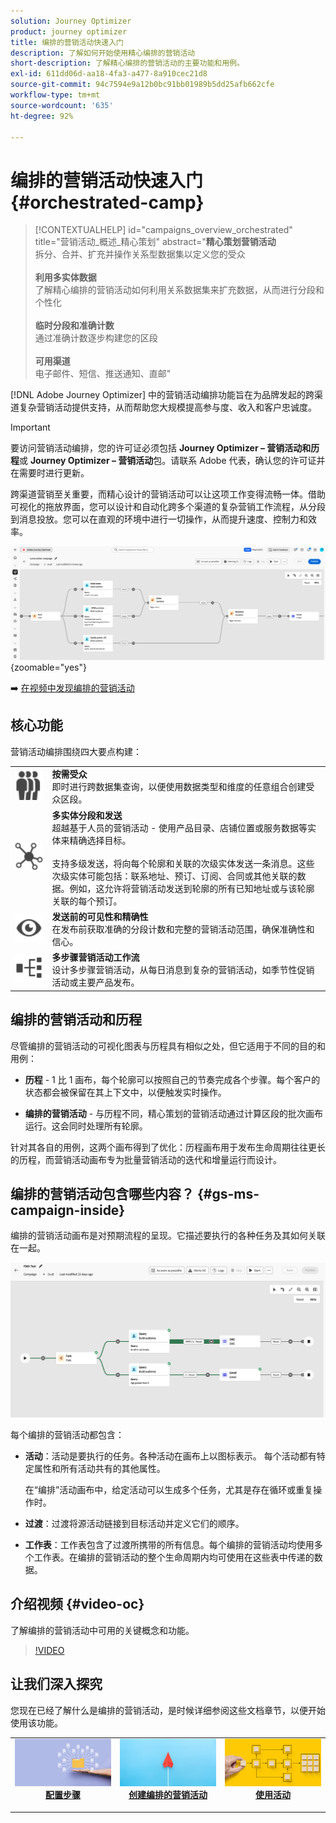 ```yaml
---
solution: Journey Optimizer
product: journey optimizer
title: 编排的营销活动快速入门
description: 了解如何开始使用精心编排的营销活动
short-description: 了解精心编排的营销活动的主要功能和用例。
exl-id: 611dd06d-aa18-4fa3-a477-8a910cec21d8
source-git-commit: 94c7594e9a12b0bc91bb01989b5dd25afb662cfe
workflow-type: tm+mt
source-wordcount: '635'
ht-degree: 92%

---
```



# 编排的营销活动快速入门 {#orchestrated-camp}

>[!CONTEXTUALHELP]
>id="campaigns_overview_orchestrated"
>title="营销活动_概述_精心策划"
>abstract="<b>精心策划营销活动</b><br/>拆分、合并、扩充并操作关系型数据集以定义您的受众<br/><br/> <b>利用多实体数据</b><br/>了解精心编排的营销活动如何利用关系数据集来扩充数据，从而进行分段和个性化<br/><br/><b>临时分段和准确计数</b><br/>通过准确计数逐步构建您的区段<br/><br/><b>可用渠道</b><br/>电子邮件、短信、推送通知、直邮"

[!DNL Adobe Journey Optimizer] 中的营销活动编排功能旨在为品牌发起的跨渠道复杂营销活动提供支持，从而帮助您大规模提高参与度、收入和客户忠诚度。

>[!IMPORTANT]
>
>要访问营销活动编排，您的许可证必须包括 **Journey Optimizer – 营销活动和历程**&#x200B;或 **Journey Optimizer – 营销活动**&#x200B;包。请联系 Adobe 代表，确认您的许可证并在需要时进行更新。

跨渠道营销至关重要，而精心设计的营销活动可以让这项工作变得流畅一体。借助可视化的拖放界面，您可以设计和自动化跨多个渠道的复杂营销工作流程，从分段到消息投放。您可以在直观的环境中进行一切操作，从而提升速度、控制力和效率。

![](assets/canvas-example-diagram.png){zoomable="yes"}

➡️ [在视频中发现编排的营销活动](#video-oc)

## 核心功能

营销活动编排围绕四大要点构建：

<table style="table-layout:auto">
<tr style="border: 0;">
<td><img alt="按需受众" src="assets/do-not-localize/icon-audience.svg" width="150px"></a></td><td><b>按需受众</b><br/>即时进行跨数据集查询，以便使用数据类型和维度的任意组合创建受众区段。</td></tr>
<tr style="border: 0;">
<td><img alt="多实体分段和发送" src="assets/do-not-localize/icon-entity.svg" width="150px"></a></td><td><b>多实体分段和发送</b><br/>超越基于人员的营销活动 - 使用产品目录、店铺位置或服务数据等实体来精确选择目标。<br/><br/>
支持多级发送，将向每个轮廓和关联的次级实体发送一条消息。这些次级实体可能包括：联系地址、预订、订阅、合同或其他关联的数据。例如，这允许将营销活动发送到轮廓的所有已知地址或与该轮廓关联的每个预订。</td></tr>
<tr style="border: 0;">
<td><img alt="发送前的可见性和精确性" src="assets/do-not-localize/icon-visibility.svg" width="150px"></a></td><td><b>发送前的可见性和精确性</b><br/>在发布前获取准确的分段计数和完整的营销活动范围，确保准确性和信心。</td></tr>
<tr style="border: 0;">
<td><img alt="多步骤营销活动工作流" src="assets/do-not-localize/icon-multistep.svg" width="150px"></a></td><td><b>多步骤营销活动工作流</b><br/>设计多步骤营销活动，从每日消息到复杂的营销活动，如季节性促销活动或主要产品发布。</td></tr>
</table>

## 编排的营销活动和历程

尽管编排的营销活动的可视化图表与历程具有相似之处，但它适用于不同的目的和用例：

* **历程** - 1 比 1 画布，每个轮廓可以按照自己的节奏完成各个步骤。每个客户的状态都会被保留在其上下文中，以便触发实时操作。

* **编排的营销活动** - 与历程不同，精心策划的营销活动通过计算区段的批次画布运行。这会同时处理所有轮廓。

针对其各自的用例，这两个画布得到了优化：历程画布用于发布生命周期往往更长的历程，而营销活动画布专为批量营销活动的迭代和增量运行而设计。

## 编排的营销活动包含哪些内容？ {#gs-ms-campaign-inside}

编排的营销活动画布是对预期流程的呈现。它描述要执行的各种任务及其如何关联在一起。

![显示编排的营销活动画布的图像](assets/canvas-example.png)

每个编排的营销活动都包含：

* **活动**：活动是要执行的任务。各种活动在画布上以图标表示。 每个活动都有特定属性和所有活动共有的其他属性。

  在“编排”活动画布中，给定活动可以生成多个任务，尤其是存在循环或重复操作时。

* **过渡**：过渡将源活动链接到目标活动并定义它们的顺序。

* **工作表**：工作表包含了过渡所携带的所有信息。每个编排的营销活动均使用多个工作表。在编排的营销活动的整个生命周期内均可使用在这些表中传递的数据。


## 介绍视频 {#video-oc}

了解编排的营销活动中可用的关键概念和功能。


>[!VIDEO](https://video.tv.adobe.com/v/3471538/?learn=on&enablevpops)


## 让我们深入探究

您现在已经了解什么是编排的营销活动，是时候详细参阅这些文档章节，以便开始使用该功能。

<table><tr style="border: 0; text-align: center;">
<td>
<a href="gs-campaign-creation.md">
<img alt="访问和管理营销活动" src="assets/do-not-localize/workflow-access.jpeg">
</a>
<div>
<a href="gs-campaign-creation.md"><strong>配置步骤</strong></a>
</div>
<p>
</td>
<td>
<a href="create-orchestrated-campaign.md">
<img alt="潜在客户" src="assets/do-not-localize/workflow-create.jpeg">
</a>
<div><a href="create-orchestrated-campaign.md"><strong>创建编排的营销活动</strong>
</div>
<p>
</td>
<td>
<a href="activities/about-activities.md">
<img alt="不频繁" src="assets/do-not-localize/workflow-activities.jpeg">
</a>
<div>
<a href="activities/about-activities.md"><strong>使用活动</strong></a>
</div>
<p></td>
</tr></table>
